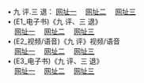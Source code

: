  &#8226; 九 评.三 退：
<a href="http://day30.ga/t/" target="_blank">网址一</a>
　<a href="http://line36.gq/v/" target="_blank">网址二</a>
　<a href="http://qq404.cf/tt/" target="_blank">网址三</a>
　<br />
&#8226; (E1_电子书)《九 评、三 退》<br />
　<a href="http://day30.ga/t/" target="_blank">网址一</a>
　<a href="http://line36.gq/t/" target="_blank">网址二</a>
　<a href="http://qq404.cf/t/" target="_blank">网址三</a><br />
 &#8226;  (E2_视频/语音)《九 评》视频/语音<br />
　<a href="http://day30.ga/v/" target="_blank">网址一</a>
　<a href="http://line36.gq/v/" target="_blank">网址二</a>
　<a href="http://qq404.cf/v/" target="_blank">网址三</a><br />
 &#8226;  (E3_电子书)《九 评、三 退》<br />
　<a href="http://day30.ga/tt/" target="_blank">网址一</a>
　<a href="http://line36.gq/tt/" target="_blank">网址二</a>
　<a href="http://qq404.cf/tt/" target="_blank">网址三</a>
